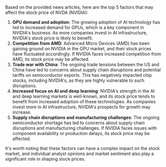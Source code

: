 Based on the provided news articles, here are the top 5 factors that may affect the stock price of NVDA (NVIDIA):

1. **GPU demand and adoption**: The growing adoption of AI technology has led to increased demand for GPUs, which is a key component in NVIDIA's business. As more companies invest in AI infrastructure, NVIDIA's stock price is likely to benefit.
2. **Competition from AMD**: Advanced Micro Devices (AMD) has been gaining ground on NVIDIA in the GPU market, and their stock prices have fluctuated accordingly. If NVIDIA faces increased competition from AMD, its stock price may be affected.
3. **Trade war with China**: The ongoing trade tensions between the US and China have led to concerns about supply chain disruptions and potential tariffs on semiconductor exports. This has negatively impacted chip stocks, including NVIDIA's, as they are highly vulnerable to such disruptions.
4. **Increased focus on AI and deep learning**: NVIDIA's strength in the AI and deep learning markets is well-known, and its stock price tends to benefit from increased adoption of these technologies. As companies invest more in AI infrastructure, NVIDIA's prospects for growth may increase.
5. **Supply chain disruptions and manufacturing challenges**: The ongoing semiconductor shortage has led to concerns about supply chain disruptions and manufacturing challenges. If NVIDIA faces issues with component availability or production delays, its stock price may be affected.

It's worth noting that these factors can have a complex impact on the stock market, and individual analyst opinions and market sentiment also play a significant role in shaping stock prices.